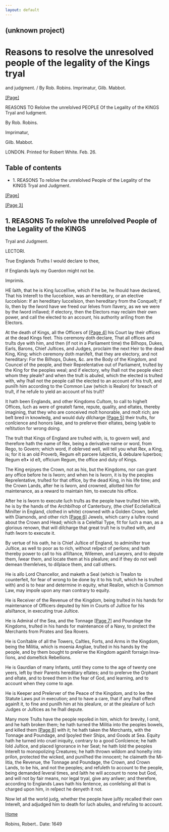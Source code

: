 ```yaml
---
layout: default
---
```

## (unknown project)

# Reasons to resolve the unresolved people of the legality of the Kings tryal
and judgment. / By Rob. Robins. Imprimatur, Gilb. Mabbot.

[[Page]](http://eebo.chadwyck.com/downloadtiff?vid=117468&page=1)

REASONS TO Reſolve the unreſolved PEOPLE Of the Legality of the KINGS Tryal
and Iudgment.

By Rob. Robins.

Imprimatur,

Gilb. Mabbot.

LONDON. Printed for Robert White. Feb. 26.

## Table of contents

  * 1\. REASONS To reſolve the unreſolved People of the Legality of the KINGS Tryal and Judgment.

[[Page]](http://eebo.chadwyck.com/downloadtiff?vid=117468&page=2)

[[Page 3]](http://eebo.chadwyck.com/downloadtiff?vid=117468&page=2)

## 1\. REASONS To reſolve the unreſolved People of the Legality of the KINGS
Tryal and Judgment.

LECTORI.

True Englands Truths I would declare to thee,

If Englands Iayls my Guerdon might not be.

Imprimis.

HE ſaith, that he is King ſucceſ­ſive, which if he be, he ſhould have
declared, That his Intereſt to the ſucceſsion, was an here­ditary, or an
elective ſucceſsion: If an hereditary ſucceſsion, then hereditary from the
Conqueſt; if ſo, then by the ſword have we freed our ſelves from ſlavery, as
we we were by the ſword inſlaved; if electory, then the Electors may reclaim
their own power, and call the elected to an account, his authority ariſing
from the Electors.

At the death of Kings, all the Officers of [[Page
4]](http://eebo.chadwyck.com/downloadtiff?vid=117468&page=3) his Court lay
their offices at the dead Kings feet. This ceremony doth declare, That all
offices and truſts dye with him, and then (if not in a Parliament time) the
Biſhops, Dukes, Earls, Barons, Chief Juſtices, and Judges, pro­claim the next
Heir to the dead King, King; which ceremony doth manifeſt, that they are
electory, and not hereditary: For the Biſhops, Dukes, &c. are the Body of the
Kingdom, and Councel of the people, and their Repre­ſentative out of
Parliament, truſted by the King for the peoples weal; and if electory, why
ſhall not the people elect whom they pleaſe? and when the truſt is abuſed,
which the elected is truſted with, why ſhall not the people call the elected
to an account of his truſt, and puniſh him according to the Com­mon Law (which
is Reaſon) for breach of truſt, if he refuſe to yield an account of his truſt?

It hath been Englands, and other Kingdoms Cuſtom, to call to higheſt Offices,
ſuch as were of greateſt fame, repute, quality, and eſtates, thereby
imagining, that they who are conceived moſt honorable, and moſt rich; are beſt
bred in knowledg, and would duly diſ­charge [[Page
5]](http://eebo.chadwyck.com/downloadtiff?vid=117468&page=3) their truſts, for
conſcience and honors ſake, and to preſerve their eſtates, being lyable to
reſtitution for wrong doing.

The truſt that Kings of England are truſted with, is, to govern well, and
therefore hath the name of Rex, being a derivative name or word, from Rego, to
Govern; which word, if obſerved well, will tell you what Rex, a King, is; for
it is an old Proverb, Regum eſt parcere ſubjectis, & debulare ſuperbos; Regum
eſt▪ id eſt, officium Regum, the office and duty of Kings.

The King enjoyes the Crown, not as his, but the Kingdoms, nor can grant any
office before he is ſworn; and when he is ſworn, it is by the peoples
Repreſentative, truſted for that office, by the dead King, in his life time;
and the Crown Lands, after he is ſworn, and crowned, allotted him for
maintenance, as a reward to maintain him, to execute his office.

After he is ſworn to execute ſuch truſts as the people have truſted him with,
he is by the hands of the Archbiſhop of Canterbury, (the chief Eccleſiaſtical
Miniſter in England, clothed in white) crowned with a Golden Crown, beſet with
Diamonds, and other rich [[Page
6]](http://eebo.chadwyck.com/downloadtiff?vid=117468&page=4) Jewels, which
carry a luſtre round about the Crown and Head; which is a Celeſtial Type, fit
for ſuch a man, as a glorious renown, that will diſcharge that great truſt he
is truſted with, and hath ſworn to execute it.

By vertue of his oath, he is Chief Juſtice of England, to adminiſter true
Juſtice, as well to poor as to rich, without reſpect of perſons; and hath
thereby power to call to his aſſiſt­ance, Wiſemen, and Lawyers, and to depute
them, ſwear them, and locate them at his plea­ſure; and if they do not well
demean them­ſelves, to diſplace them, and call others.

He is alſo Lord Chancellor, and maketh a Seal (which is Treaſon to
counterfeit, for fear of wrong to be done by it to his truſt, which he is
truſted with) and is to hear and determine in equity, what Reaſon, which is
Common Law, may impoſe upon any man contrary to equity.

He is Receiver of the Revenue of the King­dom, being truſted in his hands for
mainte­nance of Officers deputed by him in Courts of Juſtice for his
aſsiſtance, in executing true Juſtice.

He is Admiral of the Sea, and the Ton­nage [[Page
7]](http://eebo.chadwyck.com/downloadtiff?vid=117468&page=4) and Poundage the
Kingdoms, truſted in his hands for maintenance of a Navy, to protect the
Merchants from Pirates and Sea Rovers.

He is Conſtable of all the Towers, Caſtles, Forts, and Arms in the Kingdom,
being the Militia, which is moenia Angliae, truſted in his hands by the
people, and by them bought to preſerve the Kingdom againſt forraign
Inva­ſions, and domeſtick Rebellions.

He is Gaurdian of many Infants, until they come to the age of twenty one
yeers, left by their Parents hereditary eſtates; and to pre­ſerve the Orphant
and eſtate, and to breed them in the fear of God, and learning, and to account
when they come to age.

He is Keeper and Preſerver of the Peace of the Kingdom, and to ſee the Statute
Laws put in execution; and to have a care, that if any ſhall offend againſt
it, to fine and puniſh him at his pleaſure, or at the pleaſure of ſuch Judges
or Juſtices as he ſhall depute.

Many more Truſts have the people repoſed in him, which for brevity, I omit,
and he hath broken them; he hath turned the Militia into the peoples bowels,
and killed them [[Page
8]](http://eebo.chadwyck.com/downloadtiff?vid=117468&page=5) with it; he hath
taken the Merchants, with the Tonnage and Poundage, and ſpoyled their Ships,
and Goods at Sea. Equity hath he turned into cruel iniquity, contrary to a
good Conſcience; he hath ſold Juſtice, and placed Ignorance in her Seat; he
hath ſold the peoples Intereſt to monopolizing Crea­tures; he hath thrown
wiſdom and honeſty into priſon, protected the wicked, and puniſhed the
innocent; he claimeth the Mi­litia, the Revenue, the Tonnage and Pound­age,
the Crown, and Crown Lands, to be his, and not the peoples; and refuſeth to
account to the people, being demanded ſeveral times, and ſaith he will account
to none but God, and will not by fair means, nor legal tryal, give any anſwer;
and therefore, according to Englands Laws hath his ſentence, as conſeſsing all
that is charged upon him, in reſpect he denyeth it not.

Now let all the world judg, whether the people have juſtly recalled their own
Intereſt, and adjudged him to death for ſuch abuſes, and refuſing to account.

[Home](/)

Robins, Robert.. Date: 1649  

